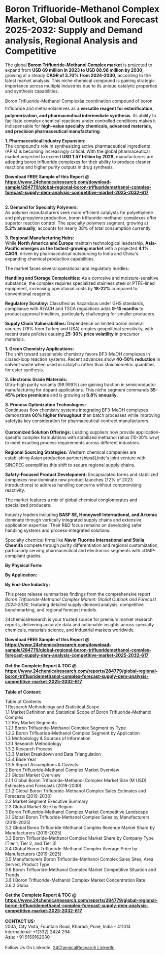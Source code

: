 <h1>Boron Trifluoride-Methanol Complex Market, Global Outlook and Forecast 2025-2032: Supply and Demand analysis, Regional Analysis and Competitive</h1><p>The global <strong>Borom Trifluoride-Methanol Complex market</strong> is projected to expand from <strong>USD 69 million in 2023 to USD 88.98 million by 2030</strong>, growing at a steady <strong>CAGR of 3.70% from 2024-2030</strong>, according to the latest market analysis. This niche chemical compound is gaining strategic importance across multiple industries due to its unique catalytic properties and synthesis capabilities.</p><p>Boron Trifluoride-Methanol Complexâa coordination compound of boron trifluoride and methanolâserves as a <strong>versatile reagent for esterification, polymerization, and pharmaceutical intermediate synthesis</strong>. Its ability to facilitate complex chemical reactions under controlled conditions makes it indispensable for <strong>high-value specialty chemicals, advanced materials, and precision pharmaceutical manufacturing</strong>.</p><p><strong>1. Pharmaceutical Industry Expansion:</strong><br>
The compound's role in synthesizing active pharmaceutical ingredients (APIs) is becoming increasingly critical. With the global pharmaceutical market projected to exceed <strong>USD 1.57 trillion by 2028</strong>, manufacturers are adopting boron trifluoride complexes for their ability to produce cleaner reactions and higher purity outputs in drug synthesis.</p><div><b>Download FREE Sample of this Report @ 
            <a href="https://www.24chemicalresearch.com/download-sample/284779/global-regional-boron-trifluoridemethanol-complex-forecast-supply-dem-analysis-competitive-market-2025-2032-617">
            https://www.24chemicalresearch.com/download-sample/284779/global-regional-boron-trifluoridemethanol-complex-forecast-supply-dem-analysis-competitive-market-2025-2032-617</a></b></div><br><p><strong>2. Demand for Specialty Polymers:</strong><br>
As polymer manufacturers seek more efficient catalysts for polyethylene and polypropylene production, boron trifluoride-methanol complexes offer superior reaction control. The specialty polymers segment, growing at <strong>5.2% annually</strong>, accounts for nearly 38% of total consumption currently.</p><p><strong>3. Regional Manufacturing Hubs:</strong><br>
While <strong>North America and Europe</strong> maintain technological leadership, <strong>Asia-Pacific emerges as the fastest-growing market</strong> with a projected <strong>4.1% CAGR</strong>, driven by pharmaceutical outsourcing to India and China's expanding chemical production capabilities.</p><p>The market faces several operational and regulatory hurdles:</p><p><strong>Handling and Storage Complexities:</strong> As a corrosive and moisture-sensitive substance, the complex requires specialized stainless steel or PTFE-lined equipment, increasing operational costs by <strong>18-22%</strong> compared to conventional reagents.</p><p><strong>Regulatory Scrutiny:</strong> Classified as hazardous under GHS standards, compliance with REACH and TSCA regulations adds <strong>9-15 months</strong> to product approval timelines, particularly challenging for smaller producers.</p><p><strong>Supply Chain Vulnerabilities:</strong> Dependence on limited boron mineral sources (78% from Turkey and USA) creates geopolitical sensitivity, with recent trade policies causing <strong>25-30% price volatility</strong> in precursor materials.</p><p><strong>1. Green Chemistry Applications:</strong><br>
The shift toward sustainable chemistry favors BF3-MeOH complexes in closed-loop reaction systems. Recent advances show <strong>40-50% reduction</strong> in solvent waste when used in catalytic rather than stoichiometric quantities for ester synthesis.</p><p><strong>2. Electronic Grade Materials:</strong><br>
Ultra-high purity variants (99.999%) are gaining traction in semiconductor manufacturing for dopant applications. This niche segment commands <strong>35-45% price premiums</strong> and is growing at <strong>6.8% annually</strong>.</p><p><strong>3. Process Optimization Technologies:</strong><br>
Continuous flow chemistry systems integrating BF3-MeOH complexes demonstrate <strong>60% higher throughput</strong> than batch processes while improving safetyâa key consideration for pharmaceutical contract manufacturers.</p><p><strong>Customized Solution Offerings:</strong> Leading suppliers now provide application-specific complex formulations with stabilized methanol ratios (10-30% w/w) to meet exacting process requirements across different industries.</p><p><strong>Regional Sourcing Strategies:</strong> Western chemical companies are establishing Asian production partnershipsâLinde's joint venture with SINOPEC exemplifies this shift to secure regional supply chains.</p><p><strong>Safety-Focused Product Development:</strong> Encapsulated forms and stabilized complexes now dominate new product launches (72% of 2023 introductions) to address handling concerns without compromising reactivity.</p><p>The market features a mix of global chemical conglomerates and specialized producers:</p><p>Industry leaders including <strong>BASF SE, Honeywell International, and Arkema</strong> dominate through vertically integrated supply chains and extensive application expertise. Their R&amp;D focus remains on developing safer handling systems and process-integrated solutions.</p><p>Specialty chemical firms like <strong>Navin Fluorine International and Stella Chemifa</strong> compete through purity differentiation and regional customization, particularly serving pharmaceutical and electronics segments with cGMP-compliant grades.</p><p><strong>By Physical Form:</strong></p><p><strong>By Application:</strong></p><p><strong>By End-Use Industry:</strong></p><p>This press release summarizes findings from the comprehensive report <em>Boron Trifluoride-Methanol Complex Market: Global Outlook and Forecast 2024-2030</em>, featuring detailed supply-demand analysis, competitive benchmarking, and regional forecast models.</p><p>24chemicalresearch is your trusted source for premium market research reports, delivering accurate data and actionable insights across specialty chemicals, materials science, and industrial markets worldwide.</p><div><b>Download FREE Sample of this Report @ 
            <a href="https://www.24chemicalresearch.com/download-sample/284779/global-regional-boron-trifluoridemethanol-complex-forecast-supply-dem-analysis-competitive-market-2025-2032-617">
            https://www.24chemicalresearch.com/download-sample/284779/global-regional-boron-trifluoridemethanol-complex-forecast-supply-dem-analysis-competitive-market-2025-2032-617</a></b></div><br><div><b>Get the Complete Report & TOC @ 
            <a href="https://www.24chemicalresearch.com/reports/284779/global-regional-boron-trifluoridemethanol-complex-forecast-supply-dem-analysis-competitive-market-2025-2032-617">
            https://www.24chemicalresearch.com/reports/284779/global-regional-boron-trifluoridemethanol-complex-forecast-supply-dem-analysis-competitive-market-2025-2032-617</a></b></div><br>
            <b>Table of Content:</b><p>Table of Contents<br />
1 Research Methodology and Statistical Scope<br />
1.1 Market Definition and Statistical Scope of Boron Trifluoride-Methanol Complex<br />
1.2 Key Market Segments<br />
1.2.1 Boron Trifluoride-Methanol Complex Segment by Type<br />
1.2.2 Boron Trifluoride-Methanol Complex Segment by Application<br />
1.3 Methodology & Sources of Information<br />
1.3.1 Research Methodology<br />
1.3.2 Research Process<br />
1.3.3 Market Breakdown and Data Triangulation<br />
1.3.4 Base Year<br />
1.3.5 Report Assumptions & Caveats<br />
2 Boron Trifluoride-Methanol Complex Market Overview<br />
2.1 Global Market Overview<br />
2.1.1 Global Boron Trifluoride-Methanol Complex Market Size (M USD) Estimates and Forecasts (2019-2030)<br />
2.1.2 Global Boron Trifluoride-Methanol Complex Sales Estimates and Forecasts (2019-2030)<br />
2.2 Market Segment Executive Summary<br />
2.3 Global Market Size by Region<br />
3 Boron Trifluoride-Methanol Complex Market Competitive Landscape<br />
3.1 Global Boron Trifluoride-Methanol Complex Sales by Manufacturers (2019-2025)<br />
3.2 Global Boron Trifluoride-Methanol Complex Revenue Market Share by Manufacturers (2019-2025)<br />
3.3 Boron Trifluoride-Methanol Complex Market Share by Company Type (Tier 1, Tier 2, and Tier 3)<br />
3.4 Global Boron Trifluoride-Methanol Complex Average Price by Manufacturers (2019-2025)<br />
3.5 Manufacturers Boron Trifluoride-Methanol Complex Sales Sites, Area Served, Product Type<br />
3.6 Boron Trifluoride-Methanol Complex Market Competitive Situation and Trends<br />
3.6.1 Boron Trifluoride-Methanol Complex Market Concentration Rate<br />
3.6.2 Globa</p><div><b>Get the Complete Report & TOC @ 
            <a href="https://www.24chemicalresearch.com/reports/284779/global-regional-boron-trifluoridemethanol-complex-forecast-supply-dem-analysis-competitive-market-2025-2032-617">
            https://www.24chemicalresearch.com/reports/284779/global-regional-boron-trifluoridemethanol-complex-forecast-supply-dem-analysis-competitive-market-2025-2032-617</a></b></div><br><b>CONTACT US:</b><br>
            203A, City Vista, Fountain Road, Kharadi, Pune, India - 411014<br>
            International: +1(332) 2424 294<br>
            Asia: +91 9169162030 <br><br>
            Follow Us On LinkedIn: <a href="https://www.linkedin.com/company/24chemicalresearch/">24ChemicalResearch LinkedIn</a>